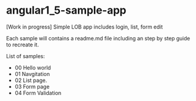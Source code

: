 # angular1_5-sample-app

[Work in progress] Simple LOB app includes login, list, form edit

Each sample will contains a readme.md file including an step by step guide to recreate it.

List of samples:

- 00 Hello world
- 01 Navgitation
- 02 List page.
- 03 Form page
- 04 Form Validation
